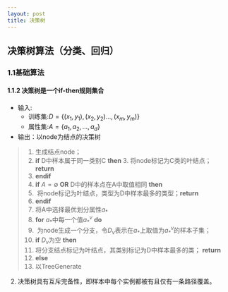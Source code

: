 ```yaml
---
layout: post
title: 决策树
---
```


## 决策树算法（分类、回归）

### 1.1基础算法
#### 1.1.2 决策树是一个if-then规则集合
* 输入:
  - 训练集:$D=\{(x_1,y_1),(x_2,y_2)...,(x_m,y_m)\}$
  - 属性集:$A=\{a_1,a_2,...,a_d\}$
* 输出：以node为结点的决策树
>1. 生成结点node；
>2. **if** D中样本属于同一类别C **then**
>3. 将node标记为C类的叶结点；**return**
>4. **endif**
>5. **if** $A=\emptyset$ **OR** D中的样本点在A中取值相同 **then**
>6.  将node标记为叶结点，类型为D中样本最多的类型；**return**
>7. **endif**
>8. 将A中选择最优划分属性$a_*$
>9. **for** $a_*$中每一个值$a^v_*$ **do**
>10.  为node生成一个分支，令$D_v$表示在$a_*$上取值为$a^v_*$的样本子集；
>11. **if** $D_v$为空 **then**
>12. 将分支结点标记为叶结点，其类别标记为D中样本最多的类； **return**
>13. **else**
>14. 以TreeGenerate

2. 决策树具有互斥完备性，即样本中每个实例都被有且仅有一条路径覆盖。



